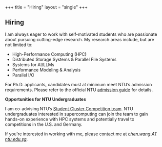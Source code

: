 +++
title = "Hiring"
layout = "single"
+++

## Hiring

<!-- I have multiple fully funded Ph.D. scholarships available for the January and August 2026 intakes. -->
I am always eager to work with self-motivated students who are passionate about pursuing cutting-edge research. My research areas include, but are not limited to:

- High-Performance Computing (HPC)
- Distributed Storage Systems & Parallel File Systems
- Systems for AI/LLMs
- Performance Modeling & Analysis
- Parallel I/O

For Ph.D. applicants, candidates must at minimum meet NTU’s admission requirements. Please refer to the official NTU [admission guide](https://www.ntu.edu.sg/admissions/graduate/radmissionguide) for details.
<!--I review every CV I receive; however, *only* shortlisted candidates will be contacted for further discussion.-->

**Opportunities for NTU Undergraduates**

I am co-advising NTU’s [Student Cluster Competition team](https://ntuhpc.org). NTU undergraduates interested in supercomputing can join the team to gain hands-on experience with HPC systems and potentially travel to competitions in the U.S. and Germany. 

If you're interested in working with me, please contact me at <ins>*chen.wang AT ntu.edu.sg*</ins>.
